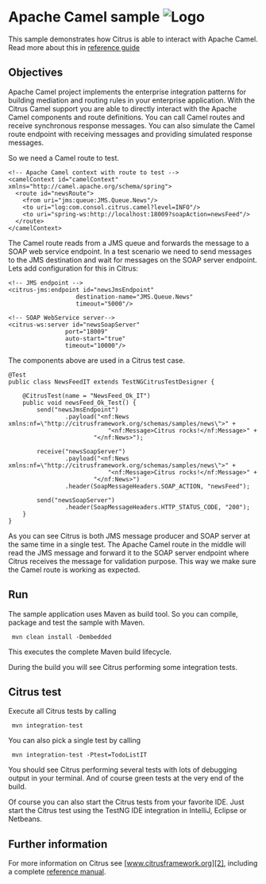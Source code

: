 Apache Camel sample ![Logo][1]
==============

This sample demonstrates how Citrus is able to interact with Apache Camel. Read more about this in [reference guide][4]

Objectives
---------

Apache Camel project implements the enterprise integration patterns for building mediation and routing rules in your enterprise application. With the Citrus 
Camel support you are able to directly interact with the Apache Camel components and route definitions. You can call Camel routes and receive synchronous response messages. 
You can also simulate the Camel route endpoint with receiving messages and providing simulated response messages.

So we need a Camel route to test.

    <!-- Apache Camel context with route to test -->
    <camelContext id="camelContext" xmlns="http://camel.apache.org/schema/spring">
      <route id="newsRoute">
        <from uri="jms:queue:JMS.Queue.News"/>
        <to uri="log:com.consol.citrus.camel?level=INFO"/>
        <to uri="spring-ws:http://localhost:18009?soapAction=newsFeed"/>
      </route>
    </camelContext>

The Camel route reads from a JMS queue and forwards the message to a SOAP web service endpoint. In a test scenario we need to send messages to the JMS destination and wait for messages on
the SOAP server endpoint. Lets add configuration for this in Citrus:

    <!-- JMS endpoint -->
    <citrus-jms:endpoint id="newsJmsEndpoint"
                       destination-name="JMS.Queue.News"
                       timeout="5000"/>

    <!-- SOAP WebService server-->
    <citrus-ws:server id="newsSoapServer"
                    port="18009"
                    auto-start="true"
                    timeout="10000"/>
       
The components above are used in a Citrus test case.
       
    @Test
    public class NewsFeedIT extends TestNGCitrusTestDesigner {
    
        @CitrusTest(name = "NewsFeed_Ok_IT")
        public void newsFeed_Ok_Test() {
            send("newsJmsEndpoint")
                    .payload("<nf:News xmlns:nf=\"http://citrusframework.org/schemas/samples/news\">" +
                                "<nf:Message>Citrus rocks!</nf:Message>" +
                            "</nf:News>");
    
            receive("newsSoapServer")
                    .payload("<nf:News xmlns:nf=\"http://citrusframework.org/schemas/samples/news\">" +
                                "<nf:Message>Citrus rocks!</nf:Message>" +
                            "</nf:News>")
                    .header(SoapMessageHeaders.SOAP_ACTION, "newsFeed");
    
            send("newsSoapServer")
                    .header(SoapMessageHeaders.HTTP_STATUS_CODE, "200");
        }
    }
       
As you can see Citrus is both JMS message producer and SOAP server at the same time in a single test. The Apache Camel route in the middle will read the JMS message and forward it to the SOAP
server endpoint where Citrus receives the message for validation purpose. This way we make sure the Camel route is working as expected.

Run
---------

The sample application uses Maven as build tool. So you can compile, package and test the
sample with Maven.
 
     mvn clean install -Dembedded
    
This executes the complete Maven build lifecycle.

During the build you will see Citrus performing some integration tests.

Citrus test
---------

Execute all Citrus tests by calling

     mvn integration-test

You can also pick a single test by calling

     mvn integration-test -Ptest=TodoListIT

You should see Citrus performing several tests with lots of debugging output in your terminal. 
And of course green tests at the very end of the build.

Of course you can also start the Citrus tests from your favorite IDE.
Just start the Citrus test using the TestNG IDE integration in IntelliJ, Eclipse or Netbeans.

Further information
---------

For more information on Citrus see [www.citrusframework.org][2], including
a complete [reference manual][3].

 [1]: http://www.citrusframework.org/img/brand-logo.png "Citrus"
 [2]: http://www.citrusframework.org
 [3]: http://www.citrusframework.org/reference/html/
 [4]: http://www.citrusframework.org/reference/html/camel.html
